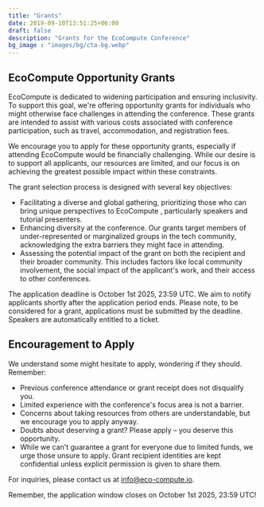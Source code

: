 ```yaml
---
title: "Grants"
date: 2019-09-10T13:51:25+06:00
draft: false
description: "Grants for the EcoCompute Conference"
bg_image : "images/bg/cta-bg.webp"
---
```


## EcoCompute Opportunity Grants

EcoCompute is dedicated to widening participation and ensuring inclusivity. To support this goal, we're offering opportunity grants for individuals who might otherwise face challenges in attending the conference. These grants are intended to assist with various costs associated with conference participation, such as travel, accommodation, and registration fees.

We encourage you to apply for these opportunity grants, especially if attending EcoCompute would be financially challenging. While our desire is to support all applicants, our resources are limited, and our focus is on achieving the greatest possible impact within these constraints.

The grant selection process is designed with several key objectives:

- Facilitating a diverse and global gathering, prioritizing those who can bring unique perspectives to EcoCompute , particularly speakers and tutorial presenters.
- Enhancing diversity at the conference. Our grants target members of under-represented or marginalized groups in the tech community, acknowledging the extra barriers they might face in attending.
- Assessing the potential impact of the grant on both the recipient and their broader community. This includes factors like local community involvement, the social impact of the applicant's work, and their access to other conferences.

The application deadline is October 1st 2025, 23:59 UTC. We aim to notify applicants shortly after the application period ends. Please note, to be considered for a grant, applications must be submitted by the deadline. Speakers are automatically entitled to a ticket.

## Encouragement to Apply

We understand some might hesitate to apply, wondering if they should. Remember:

- Previous conference attendance or grant receipt does not disqualify you.
- Limited experience with the conference's focus area is not a barrier.
- Concerns about taking resources from others are understandable, but we encourage you to apply anyway.
- Doubts about deserving a grant? Please apply – you deserve this opportunity.
- While we can't guarantee a grant for everyone due to limited funds, we urge those unsure to apply. Grant recipient identities are kept confidential unless explicit permission is given to share them.

For inquiries, please contact us at info@eco-compute.io.

Remember, the application window closes on October 1st 2025, 23:59 UTC!